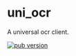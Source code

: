 # uni_ocr

A universal ocr client.

[![pub version][pub-image]][pub-url]

[pub-image]: https://img.shields.io/pub/v/uni_ocr.svg
[pub-url]: https://pub.dev/packages/uni_ocr

